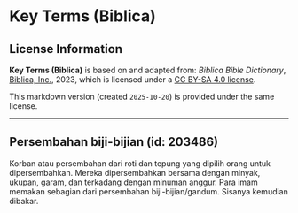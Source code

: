 # Key Terms (Biblica)

## License Information

**Key Terms (Biblica)** is based on and adapted from: _Biblica Bible Dictionary_, [Biblica, Inc.](https://www.biblica.com/), 2023, which is licensed under a [CC BY-SA 4.0 license](https://creativecommons.org/licenses/by-sa/4.0/legalcode.en).

This markdown version (created `2025-10-20`) is provided under the same license.



--------------------------------

## Persembahan biji-bijian (id: 203486)

Korban atau persembahan dari roti dan tepung yang dipilih orang untuk dipersembahkan. Mereka dipersembahkan bersama dengan minyak, ukupan, garam, dan terkadang dengan minuman anggur. Para imam memakan sebagian dari persembahan biji\-bijian/gandum. Sisanya kemudian dibakar.


